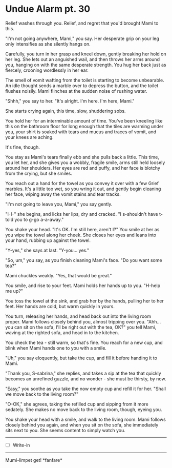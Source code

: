 # Undue Alarm pt. 30

Relief washes through you. Relief, and regret that you'd brought Mami to this.

"I'm not going anywhere, Mami," you say. Her desperate grip on your leg only intensifies as she silently hangs on.

Carefully, you turn in her grasp and kneel down, gently breaking her hold on her leg. She lets out an anguished wail, and then throws her arms around you, hanging on with the same desperate strength. You hug her back just as fiercely, crooning wordlessly in her ear.

The smell of vomit wafting from the toilet is starting to become unbearable. An idle thought sends a marble over to depress the button, and the toilet flushes noisily. Mami flinches at the sudden noise of rushing water.

"Shhh," you say to her. "It's alright. I'm here. I'm here, Mami."

She starts crying again, this time, slow, shuddering sobs.

You hold her for an interminable amount of time. You've been kneeling like this on the bathroom floor for long enough that the tiles are warming under you, your shirt is soaked with tears and mucus and traces of vomit, and your knees are aching.

It's fine, though.

You stay as Mami's tears finally ebb and she pulls back a little. This time, you let her, and she gives you a wobbly, fragile smile, arms still held loosely around her shoulders. Her eyes are red and puffy, and her face is blotchy from the crying, but she smiles.

You reach out a hand for the towel as you convey it over with a few Grief marbles. It's a little too wet, so you wring it out, and gently begin cleaning her face, wiping away the vomit stains and tear tracks.

"I'm not going to leave you, Mami," you say gently.

"I-I-" she begins, and licks her lips, dry and cracked. "I s-shouldn't have t-told you to g-go a-a-away."

You shake your head. "It's OK. I'm still here, aren't I?" You smile at her as you wipe the towel along her cheek. She closes her eyes and leans into your hand, rubbing up against the towel.

"Y-yes," she says at last. "Y-you... yes."

"So, um," you say, as you finish cleaning Mami's face. "Do you want some tea?"

Mami chuckles weakly. "Yes, that would be great."

You smile, and rise to your feet. Mami holds her hands up to you. "H-help me up?"

You toss the towel at the sink, and grab her by the hands, pulling her to her feet. Her hands are cold, but warm quickly in yours.

You turn, releasing her hands, and head back out into the living room proper. Mami follows closely behind you, almost tripping over you. "Ahh... you can sit on the sofa, I'll be right out with the tea, OK?" you tell Mami, waving at the righted sofa, and head in to the kitchen.

You check the tea - still warm, so that's fine. You reach for a new cup, and blink when Mami hands one to you with a smile.

"Uh," you say eloquently, but take the cup, and fill it before handing it to Mami.

"Thank you, S-sabrina," she replies, and takes a sip at the tea that quickly becomes an unrefined guzzle, and no wonder - she must be thirsty, by now.

"Easy," you soothe as you take the now empty cup and refill it for her. "Shall we move back to the living room?"

"O-OK," she agrees, taking the refilled cup and sipping from it more sedately. She makes no move back to the living room, though, eyeing you.

You shake your head with a smile, and walk to the living room. Mami follows closely behind you again, and when you sit on the sofa, she immediately sits next to you. She seems content to simply watch you.

---

- [ ] Write-in

---

Mumi-limpet get! \*fanfare\*
